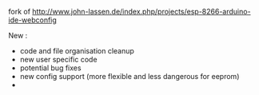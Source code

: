 fork of http://www.john-lassen.de/index.php/projects/esp-8266-arduino-ide-webconfig

New : 
  - code and file organisation cleanup
  - new user specific code
  - potential bug fixes
  - new config support (more flexible and less dangerous for eeprom)
  - 
